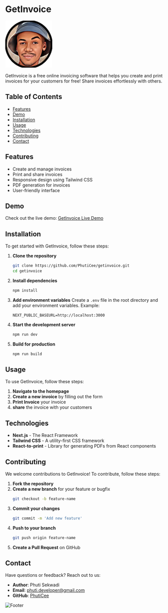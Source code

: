 # GetInvoice

![Logo](https://github.com/PhutiCee/nextjs14-invoice-app/blob/master/public/image/phuti_ico.png)

GetInvoice is a free online invoicing software that helps you create and print invoices for your customers for free! Share invoices effortlessly with others.

## Table of Contents

- [Features](#features)
- [Demo](#demo)
- [Installation](#installation)
- [Usage](#usage)
- [Technologies](#technologies)
- [Contributing](#contributing)
- [Contact](#contact)

## Features

- Create and manage invoices
- Print and share invoices
- Responsive design using Tailwind CSS
- PDF generation for invoices
- User-friendly interface

## Demo

Check out the live demo: [GetInvoice Live Demo](http://example.com)

## Installation

To get started with GetInvoice, follow these steps:

1. **Clone the repository**
    ```bash
    git clone https://github.com/PhutiCee/getinvoice.git
    cd getinvoice
    ```

2. **Install dependencies**
    ```bash
    npm install
    ```

3. **Add environment variables**
    Create a `.env` file in the root directory and add your environment variables. Example:
    ```
    NEXT_PUBLIC_BASEURL=http://localhost:3000
    ```

4. **Start the development server**
    ```bash
    npm run dev
    ```

5. **Build for production**
    ```bash
    npm run build
    ```

## Usage

To use GetInvoice, follow these steps:

1. **Navigate to the homepage**
2. **Create a new invoice** by filling out the form
3. **Print Invoice** your invoice
4. **share** the invoice with your customers

## Technologies

- **Next.js** - The React Framework
- **Tailwind CSS** - A utility-first CSS framework
- **React-to-print** - Library for generating PDFs from React components

## Contributing

We welcome contributions to GetInvoice! To contribute, follow these steps:

1. **Fork the repository**
2. **Create a new branch** for your feature or bugfix
    ```bash
    git checkout -b feature-name
    ```
3. **Commit your changes**
    ```bash
    git commit -m 'Add new feature'
    ```
4. **Push to your branch**
    ```bash
    git push origin feature-name
    ```
5. **Create a Pull Request** on GitHub

## Contact

Have questions or feedback? Reach out to us:

- **Author**: Phuti Sekwadi
- **Email**: [phuti.developer@gmail.com](mailto:your-email@example.com)
- **GitHub**: [PhutiCee](https://github.com/PhutiCee)

![Footer](path/to/footer-image.png)
